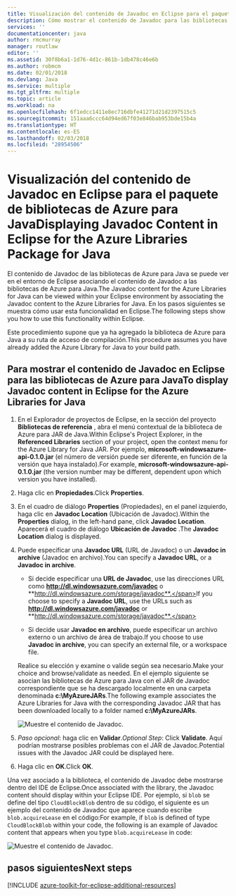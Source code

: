 ```yaml
---
title: Visualización del contenido de Javadoc en Eclipse para el paquete de bibliotecas de Azure para Java
description: Cómo mostrar el contenido de Javadoc para las bibliotecas de Azure en Eclipse
services: ''
documentationcenter: java
author: rmcmurray
manager: routlaw
editor: ''
ms.assetid: 30f8b6a1-1d76-4d1c-861b-1db478c46e6b
ms.author: robmcm
ms.date: 02/01/2018
ms.devlang: Java
ms.service: multiple
ms.tgt_pltfrm: multiple
ms.topic: article
ms.workload: na
ms.openlocfilehash: 6f1edcc1411e8ec716dbfe41271d21d2397515c5
ms.sourcegitcommit: 151aaa6ccc64d94ed67f03e846bab953bde15b4a
ms.translationtype: HT
ms.contentlocale: es-ES
ms.lasthandoff: 02/03/2018
ms.locfileid: "28954506"
---
```

# <a name="displaying-javadoc-content-in-eclipse-for-the-azure-libraries-package-for-java"></a><span data-ttu-id="01711-103">Visualización del contenido de Javadoc en Eclipse para el paquete de bibliotecas de Azure para Java</span><span class="sxs-lookup"><span data-stu-id="01711-103">Displaying Javadoc Content in Eclipse for the Azure Libraries Package for Java</span></span>

<span data-ttu-id="01711-104">El contenido de Javadoc de las bibliotecas de Azure para Java se puede ver en el entorno de Eclipse asociando el contenido de Javadoc a las bibliotecas de Azure para Java.</span><span class="sxs-lookup"><span data-stu-id="01711-104">The Javadoc content for the Azure Libraries for Java can be viewed within your Eclipse environment by associating the Javadoc content to the Azure Libraries for Java.</span></span> <span data-ttu-id="01711-105">En los pasos siguientes se muestra cómo usar esta funcionalidad en Eclipse.</span><span class="sxs-lookup"><span data-stu-id="01711-105">The following steps show you how to use this functionality within Eclipse.</span></span>

<span data-ttu-id="01711-106">Este procedimiento supone que ya ha agregado la biblioteca de Azure para Java a su ruta de acceso de compilación.</span><span class="sxs-lookup"><span data-stu-id="01711-106">This procedure assumes you have already added the Azure Library for Java to your build path.</span></span>

## <a name="to-display-javadoc-content-in-eclipse-for-the-azure-libraries-for-java"></a><span data-ttu-id="01711-107">Para mostrar el contenido de Javadoc en Eclipse para las bibliotecas de Azure para Java</span><span class="sxs-lookup"><span data-stu-id="01711-107">To display Javadoc content in Eclipse for the Azure Libraries for Java</span></span>

1. <span data-ttu-id="01711-108">En el Explorador de proyectos de Eclipse, en la sección del proyecto **Bibliotecas de referencia** , abra el menú contextual de la biblioteca de Azure para JAR de Java.</span><span class="sxs-lookup"><span data-stu-id="01711-108">Within Eclipse's Project Explorer, in the **Referenced Libraries** section of your project, open the context menu for the Azure Library for Java JAR.</span></span> <span data-ttu-id="01711-109">Por ejemplo, **microsoft-windowsazure-api-0.1.0.jar** (el número de versión puede ser diferente, en función de la versión que haya instalado).</span><span class="sxs-lookup"><span data-stu-id="01711-109">For example, **microsoft-windowsazure-api-0.1.0.jar** (the version number may be different, dependent upon which version you have installed).</span></span>

1. <span data-ttu-id="01711-110">Haga clic en **Propiedades**.</span><span class="sxs-lookup"><span data-stu-id="01711-110">Click **Properties**.</span></span>

1. <span data-ttu-id="01711-111">En el cuadro de diálogo **Properties** (Propiedades), en el panel izquierdo, haga clic en **Javadoc Location** (Ubicación de Javadoc).</span><span class="sxs-lookup"><span data-stu-id="01711-111">Within the **Properties** dialog, in the left-hand pane, click **Javadoc Location**.</span></span> <span data-ttu-id="01711-112">Aparecerá el cuadro de diálogo **Ubicación de Javadoc** .</span><span class="sxs-lookup"><span data-stu-id="01711-112">The **Javadoc Location** dialog is displayed.</span></span>

1. <span data-ttu-id="01711-113">Puede especificar una **Javadoc URL** (URL de Javadoc) o un **Javadoc in archive** (Javadoc en archivo).</span><span class="sxs-lookup"><span data-stu-id="01711-113">You can specify a **Javadoc URL**, or a **Javadoc in archive**.</span></span>

   * <span data-ttu-id="01711-114">Si decide especificar una **URL de Javadoc**, use las direcciones URL como **http://dl.windowsazure.com/javadoc** o **http://dl.windowsazure.com/storage/javadoc**.</span><span class="sxs-lookup"><span data-stu-id="01711-114">If you choose to specify a **Javadoc URL**, use the URLs such as **http://dl.windowsazure.com/javadoc** or **http://dl.windowsazure.com/storage/javadoc**.</span></span>

   * <span data-ttu-id="01711-115">Si decide usar **Javadoc en archivo**, puede especificar un archivo externo o un archivo de área de trabajo.</span><span class="sxs-lookup"><span data-stu-id="01711-115">If you choose to use **Javadoc in archive**, you can specify an external file, or a workspace file.</span></span>

   <span data-ttu-id="01711-116">Realice su elección y examine o valide según sea necesario.</span><span class="sxs-lookup"><span data-stu-id="01711-116">Make your choice and browse/validate as needed.</span></span> <span data-ttu-id="01711-117">En el ejemplo siguiente se asocian las bibliotecas de Azure para Java con el JAR de Javadoc correspondiente que se ha descargado localmente en una carpeta denominada **c:\MyAzureJARs**.</span><span class="sxs-lookup"><span data-stu-id="01711-117">The following example associates the Azure Libraries for Java with the corresponding Javadoc JAR that has been downloaded locally to a folder named **c:\MyAzureJARs**.</span></span>

   ![Muestre el contenido de Javadoc.][ic553487]

1. <span data-ttu-id="01711-119">*Paso opcional*: haga clic en **Validar**.</span><span class="sxs-lookup"><span data-stu-id="01711-119">*Optional Step*: Click **Validate**.</span></span> <span data-ttu-id="01711-120">Aquí podrían mostrarse posibles problemas con el JAR de Javadoc.</span><span class="sxs-lookup"><span data-stu-id="01711-120">Potential issues with the Javadoc JAR could be displayed here.</span></span>

1. <span data-ttu-id="01711-121">Haga clic en **OK**.</span><span class="sxs-lookup"><span data-stu-id="01711-121">Click **OK**.</span></span>

<span data-ttu-id="01711-122">Una vez asociado a la biblioteca, el contenido de Javadoc debe mostrarse dentro del IDE de Eclipse.</span><span class="sxs-lookup"><span data-stu-id="01711-122">Once associated with the library, the Javadoc content should display within your Eclipse IDE.</span></span> <span data-ttu-id="01711-123">Por ejemplo, si `blob` se define del tipo `CloudBlockBlob` dentro de su código, el siguiente es un ejemplo del contenido de Javadoc que aparece cuando escribe `blob.acquireLease` en el código:</span><span class="sxs-lookup"><span data-stu-id="01711-123">For example, if `blob` is defined of type `CloudBlockBlob` within your code, the following is an example of Javadoc content that appears when you type `blob.acquireLease` in code:</span></span>

![Muestre el contenido de Javadoc.][ic553488]

## <a name="next-steps"></a><span data-ttu-id="01711-125">pasos siguientes</span><span class="sxs-lookup"><span data-stu-id="01711-125">Next steps</span></span>

[!INCLUDE [azure-toolkit-for-eclipse-additional-resources](../includes/azure-toolkit-for-eclipse-additional-resources.md)]

<!-- URL List -->

<!-- Legacy MSDN URL = https://msdn.microsoft.com/library/azure/hh698319.aspx -->

<!-- IMG List -->

[ic553487]: media/azure-toolkit-for-eclipse-displaying-javadoc-content-for-azure-libraries/ic553487.png
[ic553488]: media/azure-toolkit-for-eclipse-displaying-javadoc-content-for-azure-libraries/ic553488.png
